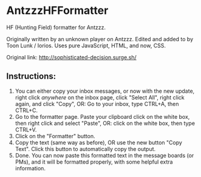 # AntzzzHFFormatter
HF (Hunting Field) formatter for Antzzz.

Originally written by an unknown player on Antzzz. Edited and added to by Toon Lunk / Iorios. Uses pure JavaScript, HTML, and now, CSS.

Original link: http://sophisticated-decision.surge.sh/

## Instructions:
1. You can either copy your inbox messages, or now with the new update, right click *anywhere* on the inbox page, click "Select All", right click again, and click "Copy", OR: Go to your inbox, type CTRL+A, then CTRL+C.
2. Go to the formatter page. Paste your clipboard click on the white box, then right click and select "Paste", OR: click on the white box, then type CTRL+V.
3. Click on the "Formatter" button.
4. Copy the text (same way as before), OR use the new button "Copy Text". Click this button to automatically copy the output.
5. Done. You can now paste this formatted text in the message boards (or PMs), and it will be formatted properly, with some helpful extra information.
